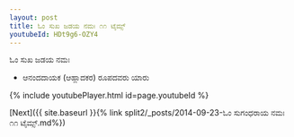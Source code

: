 ```yaml
---
layout: post
title: ಓಂ ಸುಖ ಜಡಯ ನಮಃ ೧೧ ಟೈಮ್ಸ್
youtubeId: HDt9g6-OZY4
---
```

 
 
 ಓಂ ಸುಖ ಜಡಯ ನಮಃ  
 
 -  ಆನಂದದಾಯಕ (ಆಹ್ಲಾದಕರ) ರೂಪದವರು ಯಾರು 
 
  
 
  
 
 
 
 
 
 


{% include youtubePlayer.html id=page.youtubeId %}
 
[Next]({{ site.baseurl }}{% link  split2/_posts/2014-09-23-ಓಂ ಸುಗಂಧರಾಯ ನಮಃ ೧೧ ಟೈಮ್ಸ್.md%})
 

